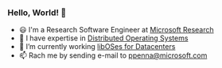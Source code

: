 ### Hello, World! 👋

- 😃 I'm a Research Software Engineer at [Microsoft Research](https://aka.ms/ppenna)
- 🔭 I have expertise in [Distributed Operating Systems](https://github.com/nanvix)
- 🔨 I’m currently working [libOSes for Datacenters](https://github.com/demikernel)
- 📫 Rach me by sending e-mail to [ppenna@microsoft.com](mailto:ppenna@microsoft.com)

<!--
**ppenna/ppenna** is a ✨ _special_ ✨ repository because its `README.md` (this file) appears on your GitHub profile.

Here are some ideas to get you started:


- 🌱 I’m currently learning ...
- 👯 I’m looking to collaborate on ...
- 🤔 I’m looking for help with ...
- 💬 Ask me about ...
- 😄 Pronouns: ...
- ⚡ Fun fact: ...
-->
